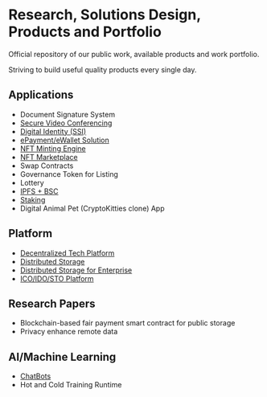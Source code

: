 # Research, Solutions Design, Products and Portfolio

Official repository of our public work, available products and work portfolio.

Striving to build useful quality products every single day.

## Applications
- Document Signature System
- [Secure Video Conferencing](https://cubi-talk.herokuapp.com/)
- [Digital Identity (SSI)](https://github.com/proofsys-tech/proofid-resource)
- [ePayment/eWallet Solution](#)
- [NFT Minting Engine](https://github.com/proofsys-tech/nft-minter-contracts)
- [NFT Marketplace](https://github.com/proofsys-tech/nft-vanilla-marketplace)
- Swap Contracts
- Governance Token for Listing
- Lottery
- [IPFS + BSC](https://github.com/proofsys-tech/pfs-bsc-web)
- [Staking](https://github.com/proofsys-tech/stake-reward-contracts)
- Digital Animal Pet (CryptoKitties clone) App

## Platform
- [Decentralized Tech Platform](https://github.com/halostac-platform)
- [Distributed Storage](https://github.com/halostac-platform/halofs)
- [Distributed Storage for Enterprise](https://github.com/IBM/IPFSfB)
- [ICO/IDO/STO Platform](#)

## Research Papers
- Blockchain-based fair payment smart contract for public storage
- Privacy enhance remote data

## AI/Machine Learning
- [ChatBots](https://www.botmill.io/)
- Hot and Cold Training Runtime
